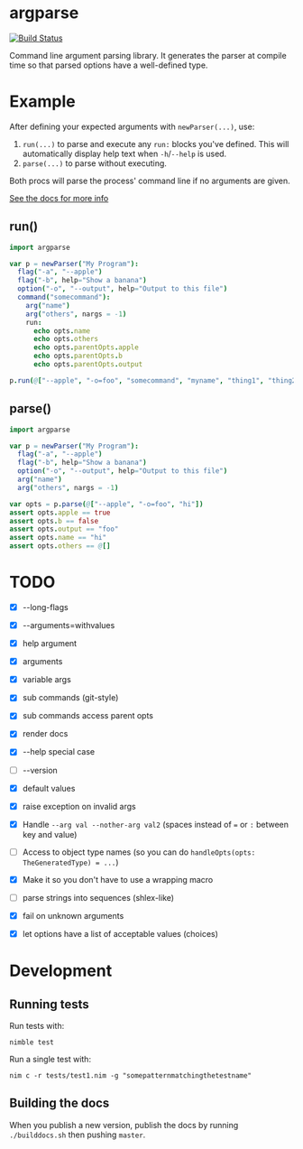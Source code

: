 # argparse

[![Build Status](https://travis-ci.org/iffy/nim-argparse.svg?branch=master)](https://travis-ci.org/iffy/nim-argparse)

Command line argument parsing library.  It generates the parser at compile time so that parsed options have a well-defined type.

# Example

After defining your expected arguments with `newParser(...)`, use:

1. `run(...)` to parse and execute any `run:` blocks you've defined.  This will automatically display help text when `-h`/`--help` is used.
2. `parse(...)` to parse without executing.

Both procs will parse the process' command line if no arguments are given.

[See the docs for more info](https://www.iffycan.com/nim-argparse/argparse.html)

## run()

```nim
import argparse

var p = newParser("My Program"):
  flag("-a", "--apple")
  flag("-b", help="Show a banana")
  option("-o", "--output", help="Output to this file")
  command("somecommand"):
    arg("name")
    arg("others", nargs = -1)
    run:
      echo opts.name
      echo opts.others
      echo opts.parentOpts.apple
      echo opts.parentOpts.b
      echo opts.parentOpts.output

p.run(@["--apple", "-o=foo", "somecommand", "myname", "thing1", "thing2"])
```

## parse()

```nim
import argparse

var p = newParser("My Program"):
  flag("-a", "--apple")
  flag("-b", help="Show a banana")
  option("-o", "--output", help="Output to this file")
  arg("name")
  arg("others", nargs = -1)

var opts = p.parse(@["--apple", "-o=foo", "hi"])
assert opts.apple == true
assert opts.b == false
assert opts.output == "foo"
assert opts.name == "hi"
assert opts.others == @[]
```

# TODO

- [X] --long-flags
- [X] --arguments=withvalues
- [X] help argument
- [X] arguments
- [X] variable args
- [X] sub commands (git-style)
- [X] sub commands access parent opts
- [X] render docs
- [X] --help special case
- [ ] --version
- [X] default values
- [X] raise exception on invalid args
- [X] Handle `--arg val --nother-arg val2` (spaces instead of `=` or `:` between key and value)
- [ ] Access to object type names (so you can do `handleOpts(opts: TheGeneratedType) = ...`)
- [X] Make it so you don't have to use a wrapping macro
- [ ] parse strings into sequences (shlex-like)
- [X] fail on unknown arguments
- [X] let options have a list of acceptable values (choices)


# Development

## Running tests

Run tests with:

```
nimble test
```

Run a single test with:

```
nim c -r tests/test1.nim -g "somepatternmatchingthetestname"
```

## Building the docs

When you publish a new version, publish the docs by running `./builddocs.sh` then pushing `master`.